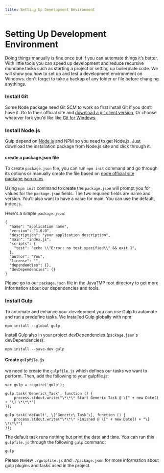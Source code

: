 ```yaml
---
title: Setting Up Development Environment
---
```

# Setting Up Development Environment
Doing things manually is fine once but if you can automate things it’s better. With little tools you can speed up development and reduce recursive mundane tasks such as starting a project or setting up boilerplate code. We will show you how to set up and test a development environment on Windows. don't forget to take a backup of any folder or file before changing anythings.

### Install Git
Some Node package need Git SCM to work so first install Git if you don’t have it. Go to their official site and [download a git client version](https://git-scm.com/downloads), Or choose whatever fork you'd like like [Git for Windows](https://git-for-windows.github.io/).

### Install Node.js
Gulp depend on [Node.js](https://nodejs.org/en/) and NPM so you need to get Node.js. Just download the installation package from Node.js site and click through it.

#### create a package.json file
To create `package.json` file, you can run `npm init` command and go through its options or manually create the file based on [node official site package.json rules](https://docs.npmjs.com/files/package.json).

Using `npm init` command to create the `package.json` will prompt you for values for the `package.json` fields. The two required fields are name and version. You'll also want to have a value for main. You can use the default, index.js.

Here's a simple `package.json`:
```
{
  "name": "application name",
  "version": "1.0.0",
  "description": "your application description",
  "main": "index.js",
  "scripts": {
    "test": "echo \\"Error: no test specified\\" && exit 1",
  },
  "author": "You",
  "license": "",
  "dependencies": {},
  "devDependencies": {}
}
```
Please go to our `package.json` file in the JavaTMP root directory to get more information about our dependencies and tools.

### Install Gulp
To automate and enhance your development you can use Gulp to automate and run a predefine tasks. We Installed Gulp globally with npm:
```
npm install --global gulp
```
Install Gulp also in your project devDependencies (`package.json`'s devDependencies):
```
npm install --save-dev gulp
```

#### Create `gulpfile.js`
we need to create the `gulpfile.js` which defines our tasks we want to perform. Then, add the following to your gulpfile.js:
```
var gulp = require('gulp');

gulp.task('Generic\_Task', function () {
    process.stdout.write("\*\*\* Start Generic Task @ \[" + new Date() + "\] \*\*\*")
});

gulp.task('default', \['Generic\_Task'\], function () {
    process.stdout.write("\*\*\* Finished @ \[" + new Date() + "\] \*\*\*")
});
```
The default task runs nothing but print the date and time. You can run this `gulpfile.js` through the following `gulp` command:
```
gulp
```
Please review `./gulpfile.js` and `./package.json` for more information about gulp plugins and tasks used in the project.